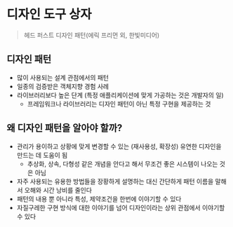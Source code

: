 # 디자인 도구 상자
> 헤드 퍼스트 디자인 패턴(에릭 프리먼 외, 한빛미디어)


## 디자인 패턴
- 많이 사용되는 설계 관점에서의 패턴
- 일종의 검증받은 객체지향 경험 사례
- 라이브러리보다 높은 단계 (특정 애플리케이션에 맞게 가공하는 것은 개발자의 일)
    * 프레임워크나 라이브러리는 디자인 패턴이 아닌 특정 구현을 제공하는 것


## 왜 디자인 패턴을 알아야 할까?
- 관리가 용이하고 상황에 맞게 변경할 수 있는 (재사용성, 확장성) 유연한 디자인을 만드는 데 도움이 됨
    * 추상화, 상속, 다형성 같은 개념을 안다고 해서 무조건 좋은 시스템이 나오는 것은 아님
- 자주 사용되는 유용한 방법들을 장황하게 설명하는 대신 간단하게 패턴 이름을 말해서 오해와 시간 낭비를 줄인다
- 패턴의 내용 뿐 아니라 특성, 제약조건을 한번에 이야기할 수 있다
- 자질구레한 구현 방식에 대한 이야기를 넘어 디자인이라는 상위 관점에서 이야기할 수 있다